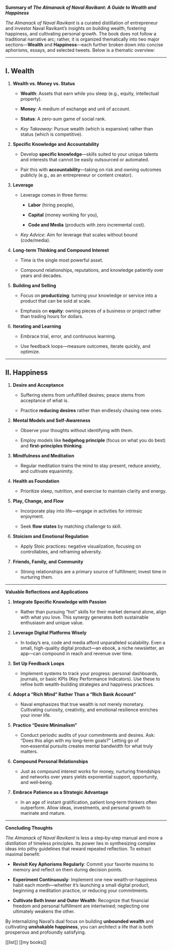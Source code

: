 **Summary of _The Almanack of Naval Ravikant: A Guide to Wealth and Happiness_**

_The Almanack of Naval Ravikant_ is a curated distillation of entrepreneur and investor Naval Ravikant’s insights on building wealth, fostering happiness, and cultivating personal growth. The book does not follow a traditional narrative arc; rather, it is organized thematically into two major sections—**Wealth** and **Happiness**—each further broken down into concise aphorisms, essays, and selected tweets. Below is a thematic overview:

---

## I. Wealth

1. **Wealth vs. Money vs. Status**
    
    - **Wealth**: Assets that earn while you sleep (e.g., equity, intellectual property).
        
    - **Money**: A medium of exchange and unit of account.
        
    - **Status**: A zero-sum game of social rank.
        
    - _Key Takeaway_: Pursue wealth (which is expansive) rather than status (which is competitive).
        
2. **Specific Knowledge and Accountability**
    
    - Develop **specific knowledge**—skills suited to your unique talents and interests that cannot be easily outsourced or automated.
        
    - Pair this with **accountability**—taking on risk and owning outcomes publicly (e.g., as an entrepreneur or content creator).
        
3. **Leverage**
    
    - Leverage comes in three forms:
        
        - **Labor** (hiring people),
            
        - **Capital** (money working for you),
            
        - **Code and Media** (products with zero incremental cost).
            
    - _Key Advice_: Aim for leverage that scales without bound (code/media).
        
4. **Long-term Thinking and Compound Interest**
    
    - Time is the single most powerful asset.
        
    - Compound relationships, reputations, and knowledge patiently over years and decades.
        
5. **Building and Selling**
    
    - Focus on **productizing**: turning your knowledge or service into a product that can be sold at scale.
        
    - Emphasis on **equity**: owning pieces of a business or project rather than trading hours for dollars.
        
6. **Iterating and Learning**
    
    - Embrace trial, error, and continuous learning.
        
    - Use feedback loops—measure outcomes, iterate quickly, and optimize.
        

---

## II. Happiness

1. **Desire and Acceptance**
    
    - Suffering stems from unfulfilled desires; peace stems from acceptance of what is.
        
    - Practice **reducing desires** rather than endlessly chasing new ones.
        
2. **Mental Models and Self-Awareness**
    
    - Observe your thoughts without identifying with them.
        
    - Employ models like **hedgehog principle** (focus on what you do best) and **first-principles thinking**.
        
3. **Mindfulness and Meditation**
    
    - Regular meditation trains the mind to stay present, reduce anxiety, and cultivate equanimity.
        
4. **Health as Foundation**
    
    - Prioritize sleep, nutrition, and exercise to maintain clarity and energy.
        
5. **Play, Change, and Flow**
    
    - Incorporate play into life—engage in activities for intrinsic enjoyment.
        
    - Seek **flow states** by matching challenge to skill.
        
6. **Stoicism and Emotional Regulation**
    
    - Apply Stoic practices: negative visualization, focusing on controllables, and reframing adversity.
        
7. **Friends, Family, and Community**
    
    - Strong relationships are a primary source of fulfillment; invest time in nurturing them.
        

---

**Valuable Reflections and Applications**

1. **Integrate Specific Knowledge with Passion**
    
    - Rather than pursuing “hot” skills for their market demand alone, align with what you love. This synergy generates both sustainable enthusiasm and unique value.
        
2. **Leverage Digital Platforms Wisely**
    
    - In today’s era, code and media afford unparalleled scalability. Even a small, high-quality digital product—an ebook, a niche newsletter, an app—can compound in reach and revenue over time.
        
3. **Set Up Feedback Loops**
    
    - Implement systems to track your progress: personal dashboards, journals, or basic KPIs (Key Performance Indicators). Use these to refine both wealth-building strategies and happiness practices.
        
4. **Adopt a “Rich Mind” Rather Than a “Rich Bank Account”**
    
    - Naval emphasizes that true wealth is not merely monetary. Cultivating curiosity, creativity, and emotional resilience enriches your inner life.
        
5. **Practice “Desire Minimalism”**
    
    - Conduct periodic audits of your commitments and desires. Ask: “Does this align with my long-term goals?” Letting go of non‑essential pursuits creates mental bandwidth for what truly matters.
        
6. **Compound Personal Relationships**
    
    - Just as compound interest works for money, nurturing friendships and networks over years yields exponential support, opportunity, and well‑being.
        
7. **Embrace Patience as a Strategic Advantage**
    
    - In an age of instant gratification, patient long‑term thinkers often outperform. Allow ideas, investments, and personal growth to marinate and mature.
        

---

**Concluding Thoughts**

_The Almanack of Naval Ravikant_ is less a step‑by‑step manual and more a distillation of timeless principles. Its power lies in synthesizing complex ideas into pithy guidelines that reward repeated reflection. To extract maximal benefit:

- **Revisit Key Aphorisms Regularly**: Commit your favorite maxims to memory and reflect on them during decision points.
    
- **Experiment Continuously**: Implement one new wealth‑or‑happiness habit each month—whether it’s launching a small digital product, beginning a meditation practice, or reducing your commitments.
    
- **Cultivate Both Inner and Outer Wealth**: Recognize that financial freedom and personal fulfillment are intertwined; neglecting one ultimately weakens the other.
    

By internalizing Naval’s dual focus on building **unbounded wealth** and cultivating **unshakable happiness**, you can architect a life that is both prosperous and profoundly satisfying.

[[list]]
[[my books]]